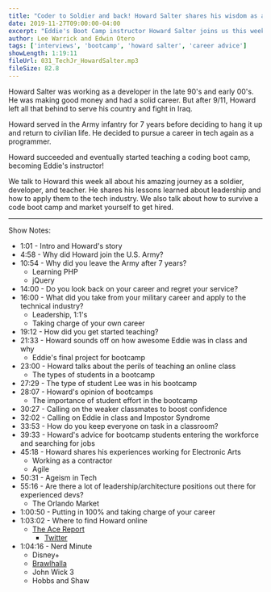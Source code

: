 ```yaml
---
title: "Coder to Soldier and back! Howard Salter shares his wisdom as a veteran soldier, coder, and boot camp instructor"
date: 2019-11-27T09:00:00-04:00
excerpt: "Eddie's Boot Camp instructor Howard Salter joins us this week to talk about his story as a developer turned soldier turned developer, as well as his experiences teaching boot camp students in-person and online."
author: Lee Warrick and Edwin Otero
tags: ['interviews', 'bootcamp', 'howard salter', 'career advice']
showLength: 1:19:11
fileUrl: 031_TechJr_HowardSalter.mp3
fileSize: 82.8
---
```


Howard Salter was working as a developer in the late 90's and early 00's. He was making good money and had a solid career. But after 9/11, Howard left all that behind to serve his country and fight in Iraq.

Howard served in the Army infantry for 7 years before deciding to hang it up and return to civilian life. He decided to pursue a career in tech again as a programmer.

Howard succeeded and eventually started teaching a coding boot camp, becoming Eddie's instructor!

We talk to Howard this week all about his amazing journey as a soldier, developer, and teacher. He shares his lessons learned about leadership and how to apply them to the tech industry. We also talk about how to survive a code boot camp and market yourself to get hired.

---

Show Notes:

* 1:01 - Intro and Howard's story
* 4:58 - Why did Howard join the U.S. Army?
* 10:54 - Why did you leave the Army after 7 years?
  * Learning PHP
  * jQuery
* 14:00 - Do you look back on your career and regret your service?
* 16:00 - What did you take from your military career and apply to the technical industry?
  * Leadership, 1:1's
  * Taking charge of your own career
* 19:12 - How did you get started teaching?
* 21:33 - Howard sounds off on how awesome Eddie was in class and why
  * Eddie's final project for bootcamp
* 23:00 - Howard talks about the perils of teaching an online class
  * The types of students in a bootcamp
* 27:29 - The type of student Lee was in his bootcamp
* 28:07 - Howard's opinion of bootcamps
  * The importance of student effort in the bootcamp
* 30:27 - Calling on the weaker classmates to boost confidence
* 32:02 - Calling on Eddie in class and Impostor Syndrome
* 33:53 - How do you keep everyone on task in a classroom?
* 39:33 - Howard's advice for bootcamp students entering the workforce and searching for jobs
* 45:18 - Howard shares his experiences working for Electronic Arts
  * Working as a contractor
  * Agile
* 50:31 - Ageism in Tech
* 55:16 - Are there a lot of leadership/architecture positions out there for experienced devs?
  * The Orlando Market
* 1:00:50 - Putting in 100% and taking charge of your career
* 1:03:02 - Where to find Howard online
  * [The Ace Report](https://theacereportpodcast.com)
    * [Twitter](https://twitter.com/theacereport)
* 1:04:16 - Nerd Minute
  * Disney+
  * [Brawlhalla](https://www.brawlhalla.com/)
  * John Wick 3
  * Hobbs and Shaw
